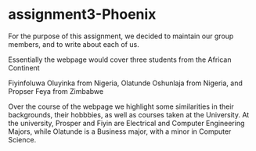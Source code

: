 # assignment3-Phoenix

For the purpose of this assignment, we decided to maintain our group members, and to write about each of us.

Essentially the webpage would cover three students from the African Continent

Fiyinfoluwa Oluyinka from Nigeria, Olatunde Oshunlaja from Nigeria, and Propser Feya from Zimbabwe

Over the course of the webpage we highlight some similarities in their backgrounds, their hobbbies, as well as courses taken at the University. At the university, Prosper and Fiyin are Electrical and Computer Engineering Majors, while Olatunde is a Business major, with a minor in Computer Science. 

